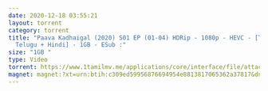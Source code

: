```yaml
---
date: 2020-12-18 03:55:21
layout: torrent
category: torrent
title: "Paava Kadhaigal (2020) S01 EP (01-04) HDRip - 1080p - HEVC - [Tamil +
  Telugu + Hindi] - 1GB - ESub :"
size: "1GB "
type: Video
torrent: https://www.1tamilmv.me/applications/core/interface/file/attachment.php?id=70320
magnet: magnet:?xt=urn:btih:c309ed59956876694954e8813817065362a37817&dn=www.1TamilMV.me%20-%20Paava%20Kadhaigal%20(2020)%20S01%20EP%20(01-04)%20HDRip%20-%201080p%20-%20HEVC%20-%20%5bTam%20%2b%20Tel%20%2b%20Hin%5d%20-%201.3GB&tr=udp%3a%2f%2fp4p.arenabg.com%3a1337%2fannounce&tr=http%3a%2f%2fpow7.com%3a80%2fannounce&tr=udp%3a%2f%2ftracker.tiny-vps.com%3a6969%2fannounce&tr=http%3a%2f%2ftracker2.itzmx.com%3a6961%2fannounce&tr=udp%3a%2f%2f151.80.120.114%3a2710%2fannounce&tr=udp%3a%2f%2f9.rarbg.com%3a2790%2fannounce&tr=udp%3a%2f%2f9.rarbg.to%3a2740%2fannounce&tr=udp%3a%2f%2fopen.stealth.si%3a80%2fannounce&tr=udp%3a%2f%2ftracker.leechers-paradise.org%3a6969%2fannounce&tr=udp%3a%2f%2ftracker.opentrackr.org%3a1337%2fannounce&tr=http%3a%2f%2ft.nyaatracker.com%3a80%2fannounce
---
```

